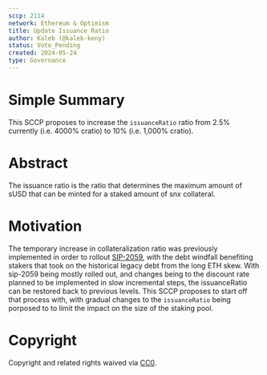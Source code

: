 ```yaml
---
sccp: 2114
network: Ethereum & Optimism
title: Update Issuance Ratio
author: Kaleb (@kaleb-keny)
status: Vote_Pending
created: 2024-05-24
type: Governance
---
```


# Simple Summary

This SCCP proposes to increase the `issuanceRatio` ratio from 2.5% currently (i.e. 4000% cratio) to 10% (i.e. 1,000% cratio).

# Abstract

The issuance ratio is the ratio that determines the maximum amount of sUSD that can be minted for a staked amount of snx collateral.

# Motivation

The temporary increase in collateralization ratio was previously implemented in order to rollout [SIP-2059](https://sips.synthetix.io/sips/sip-2059), with the debt windfall benefiting stakers that took on the historical legacy debt from the long ETH skew. With sip-2059 being mostly rolled out, and changes being to the discount rate planned to be implemented in slow incremental steps, the issuanceRatio can be restored back to previous levels. This SCCP proposes to start off that process with, with gradual changes to the `issuanceRatio` being porposed to to limit the impact on the size of the staking pool. 

# Copyright

Copyright and related rights waived via [CC0](https://creativecommons.org/publicdomain/zero/1.0/).


